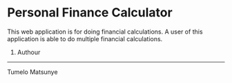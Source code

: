 # Personal Finance Calculator
This web application is for doing financial calculations. A user of this application is able to do multiple financial calculations. 

1. Authour
-----------
Tumelo Matsunye 


